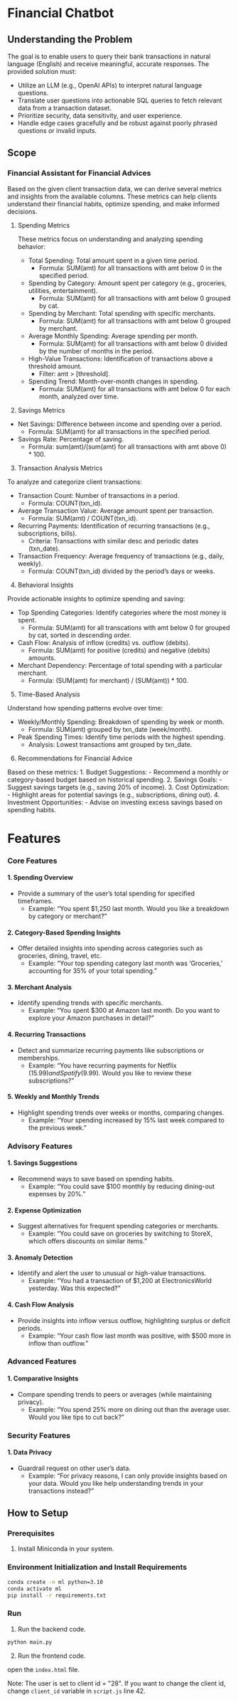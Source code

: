 # Financial Chatbot

## Understanding the Problem

The goal is to enable users to query their bank transactions in natural language (English) and receive meaningful, accurate responses. The provided solution must:
- Utilize an LLM (e.g., OpenAI APIs) to interpret natural language questions.
- Translate user questions into actionable SQL queries to fetch relevant data from a transaction dataset.
- Prioritize security, data sensitivity, and user experience.
- Handle edge cases gracefully and be robust against poorly phrased questions or invalid inputs.

## Scope

### Financial Assistant for Financial Advices

Based on the given client transaction data, we can derive several metrics and insights from the available columns. These metrics can help clients understand their financial habits, optimize spending, and make informed decisions.

1. Spending Metrics

	These metrics focus on understanding and analyzing spending behavior:
	- Total Spending: Total amount spent in a given time period.
		- Formula: SUM(amt) for all transactions with amt below 0 in the specified period.
	- Spending by Category: Amount spent per category (e.g., groceries, utilities, entertainment).
		- Formula: SUM(amt) for all transactions with amt below 0 grouped by cat.
	- Spending by Merchant: Total spending with specific merchants.
		- Formula: SUM(amt) for all transactions with amt below 0 grouped by merchant.
	- Average Monthly Spending: Average spending per month.
		- Formula: SUM(amt) for all transactions with amt below 0 divided by the number of months in the period.
	- High-Value Transactions: Identification of transactions above a threshold amount.
		- Filter: amt > [threshold].
	- Spending Trend: Month-over-month changes in spending.
		- Formula: SUM(amt) for all transactions with amt below 0 for each month, analyzed over time.

2. Savings Metrics

- Net Savings: Difference between income and spending over a period.
	- Formula: SUM(amt) for all transactions in the specified period.
- Savings Rate: Percentage of saving.
	- Formula: sum(amt)/(sum(amt) for all transactions with amt above 0) * 100.

3. Transaction Analysis Metrics

To analyze and categorize client transactions:
- Transaction Count: Number of transactions in a period.
	- Formula: COUNT(txn_id).
- Average Transaction Value: Average amount spent per transaction.
	- Formula: SUM(amt) / COUNT(txn_id).
- Recurring Payments: Identification of recurring transactions (e.g., subscriptions, bills).
	- Criteria: Transactions with similar desc and periodic dates (txn_date).
- Transaction Frequency: Average frequency of transactions (e.g., daily, weekly).
	- Formula: COUNT(txn_id) divided by the period’s days or weeks.

4. Behavioral Insights

Provide actionable insights to optimize spending and saving:
- Top Spending Categories: Identify categories where the most money is spent.
	- Formula: SUM(amt) for all transcations with amt below 0 for grouped by cat, sorted in descending order.
- Cash Flow: Analysis of inflow (credits) vs. outflow (debits).
	- Formula: SUM(amt) for positive (credits) and negative (debits) amounts.
- Merchant Dependency: Percentage of total spending with a particular merchant.
	- Formula: (SUM(amt) for merchant) / (SUM(amt)) * 100.

5. Time-Based Analysis

Understand how spending patterns evolve over time:
- Weekly/Monthly Spending: Breakdown of spending by week or month.
	- Formula: SUM(amt) grouped by txn_date (week/month).
- Peak Spending Times: Identify time periods with the highest spending.
	- Analysis: Lowest transactions amt grouped by txn_date.

6. Recommendations for Financial Advice

Based on these metrics:
	1.	Budget Suggestions:
		- Recommend a monthly or category-based budget based on historical spending.
	2.	Savings Goals:
		- Suggest savings targets (e.g., saving 20% of income).
	3.	Cost Optimization:
		- Highlight areas for potential savings (e.g., subscriptions, dining out).
	4.	Investment Opportunities:
		- Advise on investing excess savings based on spending habits.

# Features

### Core Features

#### 1. Spending Overview

- Provide a summary of the user’s total spending for specified timeframes.
	- Example: “You spent $1,250 last month. Would you like a breakdown by category or merchant?”

#### 2. Category-Based Spending Insights

- Offer detailed insights into spending across categories such as groceries, dining, travel, etc.
	- Example: “Your top spending category last month was ‘Groceries,’ accounting for 35% of your total spending.”

#### 3. Merchant Analysis

- Identify spending trends with specific merchants.
	- Example: “You spent $300 at Amazon last month. Do you want to explore your Amazon purchases in detail?”

#### 4. Recurring Transactions

- Detect and summarize recurring payments like subscriptions or memberships.
	- Example: “You have recurring payments for Netflix ($15.99) and Spotify ($9.99). Would you like to review these subscriptions?”

#### 5. Weekly and Monthly Trends

- Highlight spending trends over weeks or months, comparing changes.
	- Example: “Your spending increased by 15% last week compared to the previous week.”

### Advisory Features

#### 1. Savings Suggestions

- Recommend ways to save based on spending habits.
	- Example: “You could save $100 monthly by reducing dining-out expenses by 20%.”

#### 2. Expense Optimization

- Suggest alternatives for frequent spending categories or merchants.
	- Example: “You could save on groceries by switching to StoreX, which offers discounts on similar items.”

#### 3. Anomaly Detection

- Identify and alert the user to unusual or high-value transactions.
	- Example: “You had a transaction of $1,200 at ElectronicsWorld yesterday. Was this expected?”

#### 4. Cash Flow Analysis

- Provide insights into inflow versus outflow, highlighting surplus or deficit periods.
	- Example: “Your cash flow last month was positive, with $500 more in inflow than outflow.”

### Advanced Features

#### 1. Comparative Insights

- Compare spending trends to peers or averages (while maintaining privacy).
	- Example: “You spend 25% more on dining out than the average user. Would you like tips to cut back?”

### Security Features

#### 1. Data Privacy

- Guardrail request on other user’s data.
	- Example: “For privacy reasons, I can only provide insights based on your data. Would you like help understanding trends in your transactions instead?”

## How to Setup

### Prerequisites

1. Install Miniconda in your system.

### Environment Initialization and Install Requirements

```bash
conda create -n ml python=3.10
conda activate ml
pip install -r requirements.txt
```

### Run

1. Run the backend code.

```bash
python main.py
```

2. Run the frontend code.

open the `index.html` file.

Note: The user is set to client id = "28". If you want to change the client id, change `client_id` variable in `script.js` line 42.